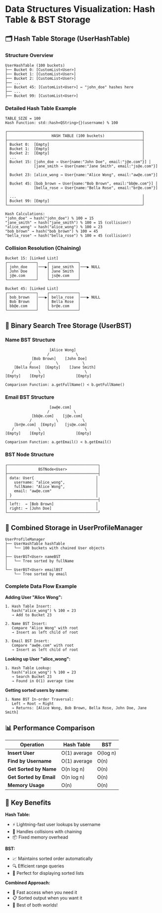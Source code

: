 # Data Structures Visualization: Hash Table & BST Storage

## 🗂️ Hash Table Storage (UserHashTable)

### Structure Overview
```
UserHashTable (100 buckets)
├── Bucket 0: [CustomList<User>]
├── Bucket 1: [CustomList<User>]
├── Bucket 2: [CustomList<User>]
├── ...
├── Bucket 45: [CustomList<User>] ← "john_doe" hashes here
├── ...
├── Bucket 99: [CustomList<User>]
```

### Detailed Hash Table Example
```
TABLE_SIZE = 100
Hash Function: std::hash<QString>{}(username) % 100

┌─────────────────────────────────────────────────────────────┐
│                    HASH TABLE (100 buckets)                 │
├─────────────────────────────────────────────────────────────┤
│ Bucket 0:  [Empty]                                          │
│ Bucket 1:  [Empty]                                          │
│ Bucket 2:  [Empty]                                          │
│ ...                                                         │
│ Bucket 15: [john_doe → User{name:"John Doe", email:"j@e.com"}] │
│            [jane_smith → User{name:"Jane Smith", email:"js@e.com"}] │
│ Bucket 23: [alice_wong → User{name:"Alice Wong", email:"aw@e.com"}] │
│ Bucket 45: [bob_brown → User{name:"Bob Brown", email:"bb@e.com"}] │
│            [bella_rose → User{name:"Bella Rose", email:"br@e.com"}] │
│ ...                                                         │
│ Bucket 99: [Empty]                                          │
└─────────────────────────────────────────────────────────────┘

Hash Calculations:
"john_doe" → hash("john_doe") % 100 = 15
"jane_smith" → hash("jane_smith") % 100 = 15 (collision!)
"alice_wong" → hash("alice_wong") % 100 = 23
"bob_brown" → hash("bob_brown") % 100 = 45
"bella_rose" → hash("bella_rose") % 100 = 45 (collision!)
```

### Collision Resolution (Chaining)
```
Bucket 15: [Linked List]
┌─────────────┐    ┌─────────────┐
│ john_doe    │───▶│ jane_smith  │───▶ NULL
│ John Doe    │    │ Jane Smith  │
│ j@e.com     │    │ js@e.com    │
└─────────────┘    └─────────────┘

Bucket 45: [Linked List]
┌─────────────┐    ┌─────────────┐
│ bob_brown   │───▶│ bella_rose  │───▶ NULL
│ Bob Brown   │    │ Bella Rose  │
│ bb@e.com    │    │ br@e.com    │
└─────────────┘    └─────────────┘
```

## 🌳 Binary Search Tree Storage (UserBST)

### Name BST Structure
```
                    [Alice Wong]
                   /            \
            [Bob Brown]    [John Doe]
           /           \           \
    [Bella Rose]  [Empty]    [Jane Smith]
   /           \                    \
[Empty]    [Empty]              [Empty]

Comparison Function: a.getFullName() < b.getFullName()
```

### Email BST Structure
```
                    [aw@e.com]
                   /           \
            [bb@e.com]    [j@e.com]
           /           \           \
    [br@e.com]  [Empty]    [js@e.com]
   /           \                    \
[Empty]    [Empty]              [Empty]

Comparison Function: a.getEmail() < b.getEmail()
```

### BST Node Structure
```
┌─────────────────────────────────────────┐
│              BSTNode<User>              │
├─────────────────────────────────────────┤
│ data: User{                            │
│   username: "alice_wong",              │
│   fullName: "Alice Wong",              │
│   email: "aw@e.com"                    │
│ }                                      │
├─────────────────────────────────────────┤
│ left:  → [Bob Brown]                   │
│ right: → [John Doe]                    │
└─────────────────────────────────────────┘
```

## 🔄 Combined Storage in UserProfileManager

```
UserProfileManager
├── UserHashTable hashTable
│   └── 100 buckets with chained User objects
│
├── UserBST<User> nameBST
│   └── Tree sorted by fullName
│
└── UserBST<User> emailBST
    └── Tree sorted by email
```

### Complete Data Flow Example

**Adding User "Alice Wong":**
```
1. Hash Table Insert:
   hash("alice_wong") % 100 = 23
   → Add to Bucket 23

2. Name BST Insert:
   Compare "Alice Wong" with root
   → Insert as left child of root

3. Email BST Insert:
   Compare "aw@e.com" with root  
   → Insert as left child of root
```

**Looking up User "alice_wong":**
```
1. Hash Table Lookup:
   hash("alice_wong") % 100 = 23
   → Search Bucket 23
   → Found in O(1) average time
```

**Getting sorted users by name:**
```
1. Name BST In-order Traversal:
   Left → Root → Right
   → Returns: [Alice Wong, Bob Brown, Bella Rose, John Doe, Jane Smith]
```

## 📊 Performance Comparison

| Operation | Hash Table | BST |
|-----------|------------|-----|
| **Insert User** | O(1) average | O(log n) |
| **Find by Username** | O(1) average | O(n) |
| **Get Sorted by Name** | O(n log n) | O(n) |
| **Get Sorted by Email** | O(n log n) | O(n) |
| **Memory Usage** | O(n) | O(n) |

## 🎯 Key Benefits

**Hash Table:**
- ⚡ Lightning-fast user lookups by username
- 🔗 Handles collisions with chaining
- 📦 Fixed memory overhead

**BST:**
- 📈 Maintains sorted order automatically
- 🔍 Efficient range queries
- 🎨 Perfect for displaying sorted lists

**Combined Approach:**
- 🚀 Fast access when you need it
- 📋 Sorted output when you want it
- 🎯 Best of both worlds! 
